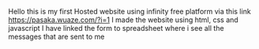 Hello this is my first Hosted website using infinity free platform via this link https://pasaka.wuaze.com/?i=1
I made the website using html, css and javascript
I have linked the form to spreadsheet where i see all the messages that are sent to me
